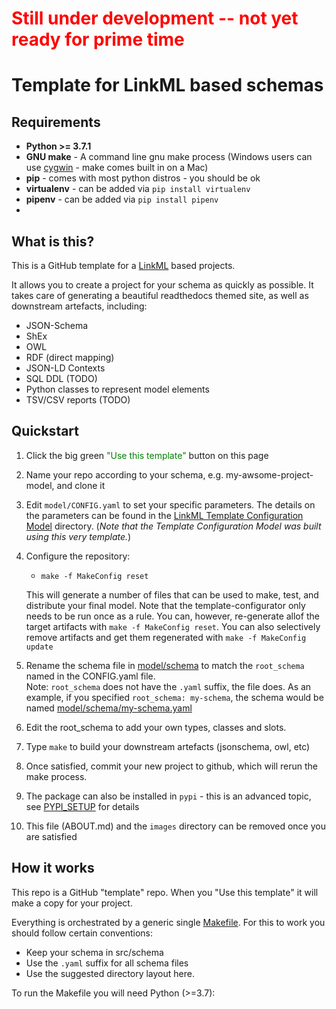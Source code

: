 # <span style="color:red">Still under development -- not yet ready for prime time</span>



# Template for LinkML based schemas

## Requirements
* __Python >= 3.7.1__
* __GNU make__ - A command line gnu make process (Windows users can use [cygwin](https://www.cygwin.com/) - make comes built in on a Mac)
* __pip__ - comes with most python distros - you should be ok
* __virtualenv__ - can be added via `pip install virtualenv`
* __pipenv__ - can be added via `pip install pipenv`
* 

## What is this?

This is a GitHub template for a [LinkML](https://github.com/linkml/) based projects.

It allows you to create a project for your schema as quickly as
possible. It takes care of generating a beautiful readthedocs themed
site, as well as downstream artefacts, including:

 * JSON-Schema
 * ShEx
 * OWL
 * RDF (direct mapping)
 * JSON-LD Contexts
 * SQL DDL (TODO)
 * Python classes to represent model elements
 * TSV/CSV reports (TODO)

## Quickstart

 1. Click the big green <span style="color:green">"Use this template"</span> button on this page
 2. Name your repo according to your schema, e.g. my-awsome-project-model, and clone it
 3. Edit `model/CONFIG.yaml` to set your specific parameters. The details on the parameters can be found in
the [LinkML Template Configuration Model](https://linkml.github.io/template-config-model/) directory. 
    (_Note that the Template Configuration Model was built using this very template._)
 4. Configure the repository:
    * `make -f MakeConfig reset`
    
    This will generate a number of files that can be used to make, test, and distribute your final model.  Note
    that the template-configurator only needs to be run once as a rule.  You can, however, re-generate allof
    the target artifacts with `make -f MakeConfig reset`.  You can also selectively remove artifacts and get them
    regenerated with `make -f MakeConfig update`
 5. Rename the schema file in [model/schema](model/schema) to match the `root_schema` named in the CONFIG.yaml file.  
    Note: `root_schema` does not have the `.yaml` suffix, the file does.  As an example, if you specified `root_schema: my-schema`,
    the schema would be named [model/schema/my-schema.yaml](model/schema/my-schema.yaml)
 6. Edit the root_schema to add your own types, classes and slots.
 7. Type `make` to build your downstream artefacts (jsonschema, owl, etc)
 8. Once satisfied, commit your new project to github, which will rerun the make process.
 9. The package can also be installed in `pypi` - this is an advanced topic, see [PYPI_SETUP]() for details
10. This file (ABOUT.md) and the `images` directory can be removed once you are satisfied


## How it works

This repo is a GitHub "template" repo. When you "Use this template" it will make a copy for your project.

Everything is orchestrated by a generic single [Makefile](Makefile). For this to work you should follow certain conventions:

 * Keep your schema in src/schema
 * Use the `.yaml` suffix for all schema files
 * Use the suggested directory layout here.

To run the Makefile you will need Python (>=3.7):
